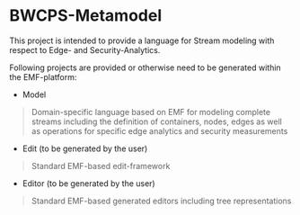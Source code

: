 # BWCPS-Metamodel

This project is intended to provide a language for Stream modeling with respect to Edge- and Security-Analytics.

Following projects are provided or otherwise need to be generated within the EMF-platform:
- Model
> Domain-specific language based on EMF for modeling complete streams including the definition of containers, nodes, edges as well as operations for specific edge analytics and security measurements 
- Edit (to be generated by the user)
> Standard EMF-based edit-framework
- Editor (to be generated by the user)
> Standard EMF-based generated editors including tree representations
